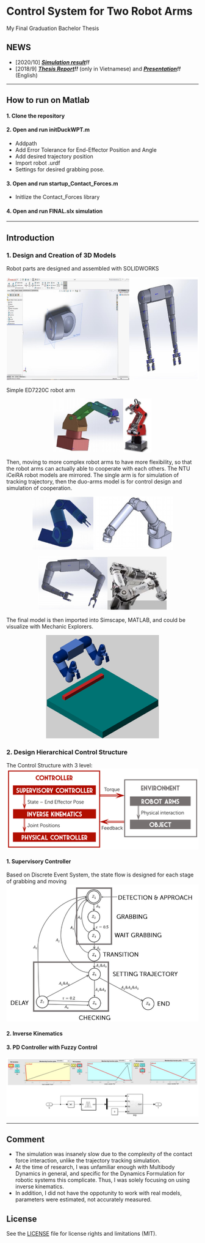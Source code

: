# Control System for Two Robot Arms
My Final Graduation Bachelor Thesis

## NEWS
- [2020/10] ***[Simulation result](https://youtu.be/cTyVofR3yck)!!***
- [2018/9] ***[Thesis Report](https://drive.google.com/file/d/19jg1Va8a1-06v_jeCaEbpSTN42Sba4jJ/view?usp=sharing)!!*** (only in Vietnamese) and ***[Presentation](https://drive.google.com/file/d/1Zo7_rQ6bLqmFy-hEGOC8X1EVgzKX1z1O/view?usp=sharing)!!*** (English)

---

## How to run on Matlab
#### 1. Clone the repository
#### 2. Open and run initDuckWPT.m
- Addpath
- Add Error Tolerance for End-Effector Position and Angle
- Add desired trajectory position
- Import robot .urdf
- Settings for desired grabbing pose.
#### 3. Open and run startup_Contact_Forces.m
- Initlize the Contact_Forces library
#### 4. Open and run FINAL.slx simulation

---

## Introduction
### 1. Design and Creation of 3D Models
Robot parts are designed and assembled with SOLIDWORKS
<p align="center">
  <img src="https://github.com/duken72/ControlSystemForTwoRobotArms/blob/main/images/SolidWorks.jpg" alt="SolidWorks" height="270">
</p>

Simple ED7220C robot arm

<p align="center">
  <img src="https://github.com/duken72/ControlSystemForTwoRobotArms/blob/main/images/ED7220C.jpg" alt="ED7220C" height="140">
</p>

Then, moving to more complex robot arms to have more flexibility, so that the robot arms can actually able to cooperate with each others. The NTU iCeiRA robot models are mirrored.
The single arm is for simulation of tracking trajectory, then the duo-arms model is for control design and simulation of cooperation.

<p align="center">
  <img src="https://github.com/duken72/ControlSystemForTwoRobotArms/blob/main/images/NTU%20iCeiRA.jpg" alt="NTU iCeiRA" height="140">
</p>

<p align="center">
  <img src="https://github.com/duken72/ControlSystemForTwoRobotArms/blob/main/images/NTU%20iCeiRA%20Duo.jpg" alt="NTU iCeiRA Duo" height="140">
</p>

The final model is then imported into Simscape, MATLAB, and could be visualize with Mechanic Explorers.
<p align="center">
  <img src="https://github.com/duken72/ControlSystemForTwoRobotArms/blob/main/images/envi.png" alt="3D models" height="270">
</p>

### 2. Design Hierarchical Control Structure
The Control Structure with 3 level:
![Control Structure](https://github.com/duken72/ControlSystemForTwoRobotArms/blob/main/images/controlstructure.jpg)
#### 1. Supervisory Controller
Based on Discrete Event System, the state flow is designed for each stage of grabbing and moving
![State Flow](https://github.com/duken72/ControlSystemForTwoRobotArms/blob/main/images/stateflow.jpg)
#### 2. Inverse Kinematics
#### 3. PD Controller with Fuzzy Control
![PD Controller](https://github.com/duken72/ControlSystemForTwoRobotArms/blob/main/images/PDcontroller.jpg)

---

## Comment
- The simulation was insanely slow due to the complexity of the contact force interaction, unlike the trajectory tracking simulation.
- At the time of research, I was unfamiliar enough with Multibody Dynamics in general, and specific for the Dynamics Formulation for robotic systems this complicate. Thus, I was solely focusing on using inverse kinematics.
- In addition, I did not have the oppotunity to work with real models, parameters were estimated, not accurately measured.

## License

See the [LICENSE](LICENSE.md) file for license rights and limitations (MIT).

